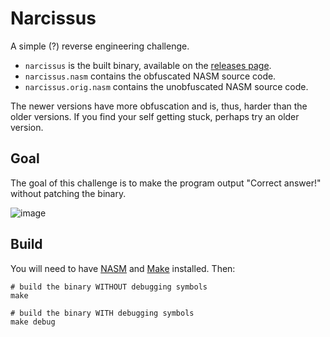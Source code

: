 # Narcissus

A simple (?) reverse engineering challenge.

- `narcissus` is the built binary, available on the [releases page](https://github.com/k4yt3x/narcissus/releases).
- `narcissus.nasm` contains the obfuscated NASM source code.
- `narcissus.orig.nasm` contains the unobfuscated NASM source code.

The newer versions have more obfuscation and is, thus, harder than the older versions. If you find your self getting stuck, perhaps try an older version.

## Goal

The goal of this challenge is to make the program output "Correct answer!" without patching the binary.

![image](https://github.com/k4yt3x/narcissus/assets/21986859/ccde2ad6-da79-4940-b33d-21c47785f57a)

## Build

You will need to have [NASM](https://www.nasm.us/) and [Make](https://www.gnu.org/software/make/) installed. Then:

```shell
# build the binary WITHOUT debugging symbols
make

# build the binary WITH debugging symbols
make debug
```

